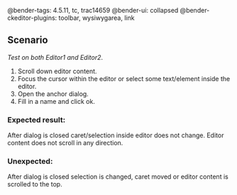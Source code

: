 @bender-tags: 4.5.11, tc, trac14659
@bender-ui: collapsed
@bender-ckeditor-plugins: toolbar, wysiwygarea, link

## Scenario

_Test on both Editor1 and Editor2_.

1. Scroll down editor content.
1. Focus the cursor within the editor or select some text/element inside the editor.
1. Open the anchor dialog.
1. Fill in a name and click ok.

### Expected result:

After dialog is closed caret/selection inside editor does not change.
Editor content does not scroll in any direction.

### Unexpected:

After dialog is closed selection is changed, caret moved or editor content is scrolled to the top.
